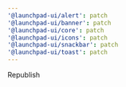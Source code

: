 ```yaml
---
'@launchpad-ui/alert': patch
'@launchpad-ui/banner': patch
'@launchpad-ui/core': patch
'@launchpad-ui/icons': patch
'@launchpad-ui/snackbar': patch
'@launchpad-ui/toast': patch
---
```


Republish
